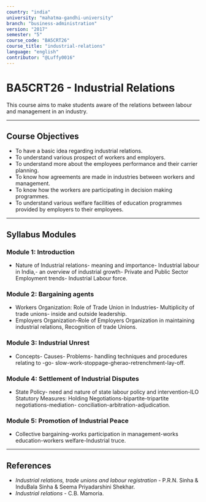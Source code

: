 ```yaml
---
country: "india"
university: "mahatma-gandhi-university"
branch: "business-administration"
version: "2017"
semester: "5"
course_code: "BA5CRT26"
course_title: "industrial-relations"
language: "english"
contributor: "@Luffy0016"
---
```

# BA5CRT26 - Industrial Relations

This course aims to make students aware of the relations between labour and management in an industry.

---
## Course Objectives

* To have a basic idea regarding industrial relations.
* To understand various prospect of workers and employers.
* To understand more about the employees performance and their carrier planning.
* To know how agreements are made in industries between workers and management.
* To know how the workers are participating in decision making programmes.
* To understand various welfare facilities of education programmes provided by employers to their employees.

---
## Syllabus Modules

### Module 1: Introduction
* Nature of Industrial relations- meaning and importance- Industrial labour in India,- an overview of industrial growth- Private and Public Sector Employment trends- Industrial Labour force.

### Module 2: Bargaining agents
* Workers Organization: Role of Trade Union in Industries- Multiplicity of trade unions- inside and outside leadership.
* Employers Organization-Role of Employers Organization in maintaining industrial relations, Recognition of trade Unions.

### Module 3: Industrial Unrest
* Concepts- Causes- Problems- handling techniques and procedures relating to -go- slow-work-stoppage-gherao-retrenchment-lay-off.

### Module 4: Settlement of Industrial Disputes
* State Policy- need and nature of state labour policy and intervention-ILO Statutory Measures: Holding Negotiations-bipartite-tripartite negotiations-mediation- conciliation-arbitration-adjudication.

### Module 5: Promotion of Industrial Peace
* Collective bargaining-works participation in management-works education-workers welfare-Industrial truce.

---
## References
* *Industrial relations, trade unions and labour registration* - P.R.N. Sinha & InduBala Sinha & Seema Priyadarshini Shekhar.
* *Industrial relations* - C.B. Mamoria.